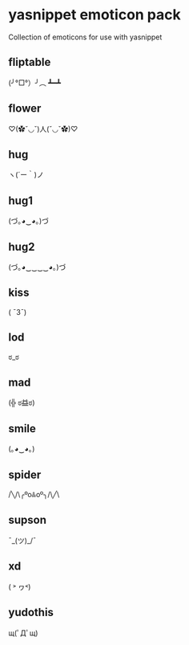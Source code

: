 # yasnippet emoticon pack

Collection of emoticons for use with yasnippet

## fliptable
(╯°□°）╯︵ ┻━┻
## flower
♡(✿ˇ◡ˇ)人(ˇ◡ˇ✿)♡
## hug
ヽ(´ー｀)ノ
## hug1
(づ｡◕‿◕｡)づ
## hug2
(づ｡◕‿‿‿‿◕｡)づ
## kiss
( ¯3¯)
## lod
ಠ_ಠ
## mad
(╬ ಠ益ಠ)
## smile
(｡◕‿◕｡)
## spider
/╲/\╭ºoꍘoº╮/\╱\
## supson
¯\_(ツ)_/¯
## xd
( ˃ ヮ˂)
## yudothis
щ(ﾟДﾟщ)
